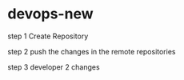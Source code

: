 # devops-new
step 1 Create Repository

step 2 push the changes in the remote repositories


step 3 developer 2 changes


